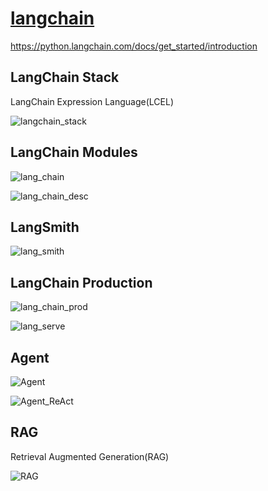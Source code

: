 # [langchain](https://github.com/langchain-ai/langchain)

<https://python.langchain.com/docs/get_started/introduction>

## LangChain Stack

LangChain Expression Language(LCEL)

![langchain_stack](https://python.langchain.com/assets/images/langchain_stack-ee4bbe6516c6ab6c0a9c849905ec67fd.svg)

## LangChain Modules

![lang_chain](../img/lang_chain.png)

![lang_chain_desc](../img/lang_chain_desc.png)

## LangSmith

![lang_smith](../img/lang_smith.png)

## LangChain Production

![lang_chain_prod](../img/lang_chain_prod.png)

![lang_serve](../img/lang_serve.png)

## Agent

![Agent](../img/Agent.png)

![Agent_ReAct](../img/Agent_ReAct.png)

## RAG

Retrieval Augmented Generation(RAG)

![RAG](../img/RAG.png)
